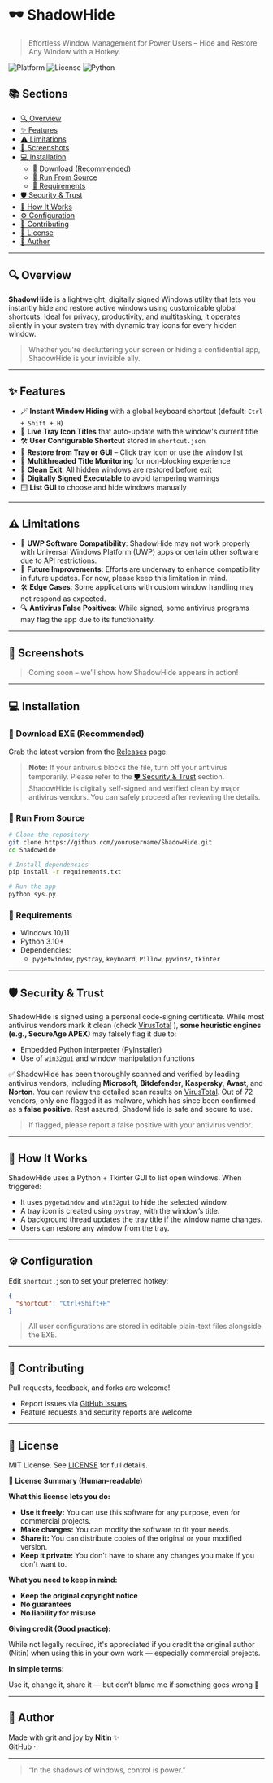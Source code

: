 # 🕶️ ShadowHide

> Effortless Window Management for Power Users – Hide and Restore Any Window with a Hotkey.

![Platform](https://img.shields.io/badge/platform-windows-blue.svg)
![License](https://img.shields.io/badge/license-MIT-green.svg)
![Python](https://img.shields.io/badge/python-3.10%2B-yellow.svg)

## 📚 Sections

- [🔍 Overview](#-overview)
- [✨ Features](#-features)
- [⚠️ Limitations](#️-limitations)
- [📸 Screenshots](#-screenshots)
- [💻 Installation](#-installation)
  - [🔹 Download (Recommended)](#-download-recommended)
  - [🔹 Run From Source](#-run-from-source)
  - [🔹 Requirements](#-requirements)
- [🛡️ Security & Trust](#-security-&-trust)
- [🧬 How It Works](#-how-it-works)
- [⚙️ Configuration](#-configuration)
- [🤝 Contributing](#-contributing)
- [📜 License](#-license)
- [👤 Author](#-author)


---
## 🔍 Overview
**ShadowHide** is a lightweight, digitally signed Windows utility that lets you instantly hide and restore active windows using customizable global shortcuts. Ideal for privacy, productivity, and multitasking, it operates silently in your system tray with dynamic tray icons for every hidden window.

> Whether you're decluttering your screen or hiding a confidential app, ShadowHide is your invisible ally.
---

## ✨ Features

- 🪄 **Instant Window Hiding** with a global keyboard shortcut (default: `Ctrl + Shift + H`)
- 🧊 **Live Tray Icon Titles** that auto-update with the window's current title
- 🛠 **User Configurable Shortcut** stored in `shortcut.json`
- 🔁 **Restore from Tray or GUI** – Click tray icon or use the window list
- 🧵 **Multithreaded Title Monitoring** for non-blocking experience
- 🧼 **Clean Exit**: All hidden windows are restored before exit
- 🔐 **Digitally Signed Executable** to avoid tampering warnings
- 🪟 **List GUI** to choose and hide windows manually

---

## ⚠️ Limitations

- 🚫 **UWP Software Compatibility**: ShadowHide may not work properly with Universal Windows Platform (UWP) apps or certain other software due to API restrictions.
- 🔄 **Future Improvements**: Efforts are underway to enhance compatibility in future updates. For now, please keep this limitation in mind.
- 🛠 **Edge Cases**: Some applications with custom window handling may not respond as expected.
- 🔍 **Antivirus False Positives**: While signed, some antivirus programs may flag the app due to its functionality.

---

## 📸 Screenshots
> Coming soon – we’ll show how ShadowHide appears in action!

---

## 💻 Installation

### 🔹 Download EXE (Recommended)
Grab the latest version from the [Releases](https://github.com/Maurya-Nitin/ShadowHide/releases) page.

> **Note:** If your antivirus blocks the file, turn off your antivirus temporarily. Please refer to the [🛡️ Security & Trust](#-security-&-trust) section. ShadowHide is digitally self-signed and verified clean by major antivirus vendors. You can safely proceed after reviewing the details.

### 🔹 Run From Source
```bash
# Clone the repository
git clone https://github.com/yourusername/ShadowHide.git
cd ShadowHide

# Install dependencies
pip install -r requirements.txt

# Run the app
python sys.py
```

### 🔹 Requirements
- Windows 10/11
- Python 3.10+
- Dependencies:
  - `pygetwindow`, `pystray`, `keyboard`, `Pillow`, `pywin32`, `tkinter`

---
## 🛡️ Security & Trust

ShadowHide is signed using a personal code-signing certificate. While most antivirus vendors mark it clean (check [VirusTotal](https://www.virustotal.com/gui/file/a9d3fc9123438d00ad3b2285c34c3e624fa5eb6e8407e60edb95c78cd38d97e4) ), **some heuristic engines (e.g., SecureAge APEX)** may falsely flag it due to:

- Embedded Python interpreter (PyInstaller)
- Use of `win32gui` and window manipulation functions

✅ ShadowHide has been thoroughly scanned and verified by leading antivirus vendors, including **Microsoft**, **Bitdefender**, **Kaspersky**, **Avast**, and **Norton**. You can review the detailed scan results on [VirusTotal](https://www.virustotal.com/gui/file/a9d3fc9123438d00ad3b2285c34c3e624fa5eb6e8407e60edb95c78cd38d97e4). Out of 72 vendors, only one flagged it as malware, which has since been confirmed as a **false positive**. Rest assured, ShadowHide is safe and secure to use.

> If flagged, please report a false positive with your antivirus vendor.
---

## 🧬 How It Works

ShadowHide uses a Python + Tkinter GUI to list open windows. When triggered:
- It uses `pygetwindow` and `win32gui` to hide the selected window.
- A tray icon is created using `pystray`, with the window’s title.
- A background thread updates the tray title if the window name changes.
- Users can restore any window from the tray.

---

## ⚙️ Configuration

Edit `shortcut.json` to set your preferred hotkey:
```json
{
  "shortcut": "Ctrl+Shift+H"
}
```

> All user configurations are stored in editable plain-text files alongside the EXE.

---

## 🤝 Contributing

Pull requests, feedback, and forks are welcome!
- Report issues via [GitHub Issues](https://github.com/Maurya-Nitin/ShadowHide/issues)
- Feature requests and security reports are welcome

---

## 📜 License

MIT License. See [LICENSE](LICENSE.txt) for full details.

**📜 License Summary (Human-readable)**

**What this license lets you do:**

* **Use it freely:** You can use this software for any purpose, even for commercial projects.
* **Make changes:** You can modify the software to fit your needs.
* **Share it:** You can distribute copies of the original or your modified version.
* **Keep it private:** You don't have to share any changes you make if you don't want to.

**What you need to keep in mind:**

* **Keep the original copyright notice**
* **No guarantees**
* **No liability for misuse**

**Giving credit (Good practice):**

While not legally required, it's appreciated if you credit the original author (Nitin) when using this in your own work — especially commercial projects.

**In simple terms:**

Use it, change it, share it — but don’t blame me if something goes wrong 🙂

---

## 👤 Author

Made with grit and joy by **Nitin** ✨  
[GitHub](https://github.com/Maurya-Nitin) ·

---

> “In the shadows of windows, control is power.”
